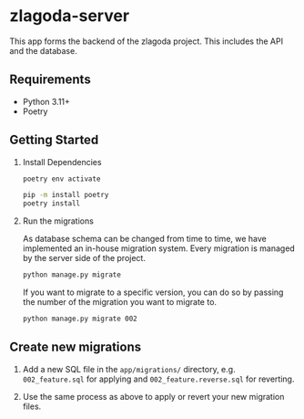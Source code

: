 # zlagoda-server

This app forms the backend of the zlagoda project. This includes the API and the database.

## Requirements

- Python 3.11+
- Poetry

## Getting Started

1. Install Dependencies

    ```bash
    poetry env activate

    pip -m install poetry
    poetry install
    ```

1. Run the migrations

    As database schema can be changed from time to time, we have implemented an in-house migration system. Every migration is managed by the server side of the project.

    ```bash
    python manage.py migrate
    ```

    If you want to migrate to a specific version, you can do so by passing the number of the migration you want to migrate to.

    ```bash
    python manage.py migrate 002
    ```

## Create new migrations

1. Add a new SQL file in the `app/migrations/` directory, e.g. `002_feature.sql` for applying and `002_feature.reverse.sql` for reverting.

2. Use the same process as above to apply or revert your new migration files.
